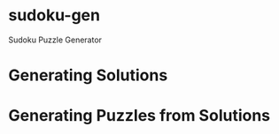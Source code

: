 # sudoku-gen
Sudoku Puzzle Generator

# Generating Solutions



# Generating Puzzles from Solutions
